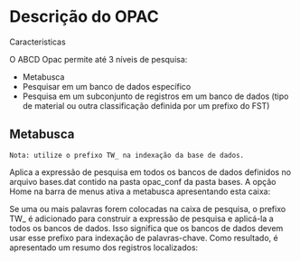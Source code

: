 # Descrição do OPAC

Caracteristicas

O ABCD Opac permite até 3 níveis de pesquisa:

* Metabusca
* Pesquisar em um banco de dados específico
* Pesquisa em um subconjunto de registros em um banco de dados (tipo de material ou outra classificação definida por um prefixo do FST)


## Metabusca

	Nota: utilize o prefixo TW_ na indexação da base de dados.

Aplica a expressão de pesquisa em todos os bancos de dados definidos no arquivo bases.dat contido na pasta opac_conf da pasta bases. A opção Home na barra de menus ativa a metabusca apresentando esta caixa:

Se uma ou mais palavras forem colocadas na caixa de pesquisa, o prefixo TW_ é adicionado para construir a expressão de pesquisa e aplicá-la a todos os bancos de dados. Isso significa que os bancos de dados devem usar esse prefixo para indexação de palavras-chave. Como resultado, é apresentado um resumo dos registros localizados:




